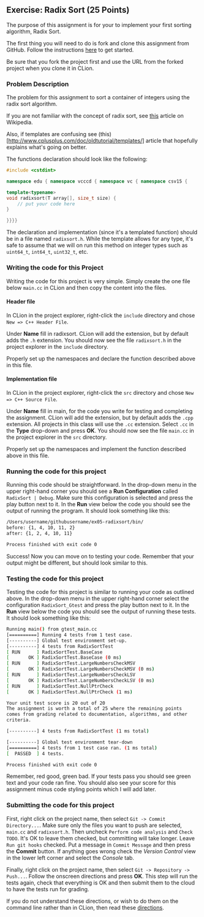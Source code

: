 ## Exercise: Radix Sort (25 Points)

The purpose of this assignment is for your to implement your first sorting algorithm, Radix Sort.

The first thing you will need to do is fork and clone this assignment
from GitHub. Follow the instructions
[here](https://github.com/vcc-csv15-fall2018/Course-Information/wiki)
to get started.

Be sure that you fork the project first and use the URL from
the forked project when you clone it in CLion.

### Problem Description

The problem for this assignment to sort a container of integers using the radix sort algorithm.

If you are not familiar with the concept of radix sort, see
[this](https://en.wikipedia.org/wiki/Radix_sort) article on Wikipedia.

Also, if templates are confusing see (this)[http://www.cplusplus.com/doc/oldtutorial/templates/] article that hopefully
explains what's going on better.

The functions declaration should look like the following:

```cpp
#include <cstdint>

namespace edu { namespace vcccd { namespace vc { namespace csv15 {

template<typename>
void radixsort(T array[], size_t size) {
	// put your code here
}

}}}}
```

The declaration and implementation (since it's a templated function) should be in a file named `radixsort.h`. While the
template allows for any type, it's safe to assume that we will on run this method on integer types such as `uint64_t`,
`int64_t`, `uint32_t`, etc.

### Writing the code for this Project

Writing the code for this project is very simple. Simply create the one file below
`main.cc` in CLion
and then copy the content into the files.

#### Header file

In CLion in the project explorer, right-click the `include` directory
and chose `New => C++ Header File`.

Under **Name** fill in
radixsort. CLion will add the extension, but by default
adds the `.h` extension. You should now see the file `radixsort.h` in
the project explorer in the `include` directory.

Properly set up the namespaces and declare the function described above in this file.

#### Implementation file

In CLion in the project explorer, right-click the `src` directory
and chose `New => C++ Source File`.

Under **Name** fill in
main, for the code you write for testing and completing the assignment.
CLion will add the extension, but by default
adds the `.cpp` extension. All projects in this class will
use the `.cc` extension. Select `.cc` in the **Type** drop-down
and press **OK**. You should now see the file `main.cc` in
the project explorer in the `src` directory.

Properly set up the namespaces and implement the function described above in this file.

### Running the code for this project

Running this code should be straightforward. In the drop-down
menu in the upper right-hand corner you should see a **Run
Configuration** called `RadixSort | Debug`. Make sure this
configuration is selected and press the play button next to it.
In the **Run** view below the code you should see the output
of running the program. It should look something like this:

```bash
/Users/username/githubusername/ex05-radixsort/bin/
before: {1, 4, 10, 11, 2}
after: {1, 2, 4, 10, 11}

Process finished with exit code 0
```
Success! Now you can move on to testing your code. Remember that your output might be
different, but should look similar to this.

### Testing the code for this project

Testing the code for this project is similar to running your code
as outlined above. In the drop-down menu in the upper right-hand
corner select the configuration `RadixSort_Gtest` and press the
play button next to it. In the **Run** view below the code you should
see the output of running these tests. It should look something
like this:

```bash
Running main() from gtest_main.cc
[==========] Running 4 tests from 1 test case.
[----------] Global test environment set-up.
[----------] 4 tests from RadixSortTest
[ RUN      ] RadixSortTest.BaseCase
[       OK ] RadixSortTest.BaseCase (0 ms)
[ RUN      ] RadixSortTest.LargeNumbersCheckMSV
[       OK ] RadixSortTest.LargeNumbersCheckMSV (0 ms)
[ RUN      ] RadixSortTest.LargeNumbersCheckLSV
[       OK ] RadixSortTest.LargeNumbersCheckLSV (0 ms)
[ RUN      ] RadixSortTest.NullPtrCheck
[       OK ] RadixSortTest.NullPtrCheck (1 ms)

Your unit test score is 20 out of 20
The assignment is worth a total of 25 where the remaining points
comes from grading related to documentation, algorithms, and other
criteria.

[----------] 4 tests from RadixSortTest (1 ms total)

[----------] Global test environment tear-down
[==========] 4 tests from 1 test case ran. (1 ms total)
[  PASSED  ] 4 tests.

Process finished with exit code 0
```

Remember, red good, green bad. If your tests pass you should see green
text and your code ran fine. You should also see your score for this
assignment minus code styling points which I will add later.

### Submitting the code for this project

First, right click on the project name, then select `Git -> Commit Directory...`.
Make sure only the files you want to push are selected, `main.cc` and `radixsort.h`.
Then uncheck `Perform code analysis` and `Check TODO`. It's OK to leave them checked,
but committing will take longer. Leave `Run git hooks` checked. Put a message in `Commit Message`
and then press the **Commit** button. If anything goes wrong check the _Version Control_ view
in the lower left corner and select the _Console_ tab.

Finally, right click on the project name,
then select `Git -> Repository -> Push...`. Follow the onscreen directions
and press **OK**. This step will run the tests again, check that everything is OK
and then submit them to the cloud to have the tests run for grading.

If you do not understand these directions, or wish to do them on the command
line rather than in CLion, then read these [directions](https://github.com/vcc-csv15-fall2018/Course-Information/wiki/How-to-Turn-In-Every-Project).